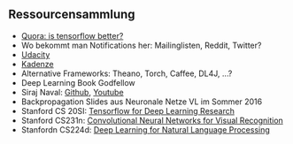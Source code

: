 ## Ressourcensammlung

- [Quora: is tensorflow better?](https://www.quora.com/Is-TensorFlow-better-than-other-leading-libraries-such-as-Torch-Theano)
- Wo bekommt man Notifications her: Mailinglisten, Reddit, Twitter?
- [Udacity](https://de.udacity.com/course/deep-learning--ud730/)
- [Kadenze](https://www.kadenze.com/courses/creative-applications-of-deep-learning-with-tensorflow/info)
- Alternative Frameworks: Theano, Torch, Caffee, DL4J, ...?
- Deep Learning Book Godfellow
- Siraj Naval: [Github](https://github.com/llSourcell), [Youtube](https://www.youtube.com/c/sirajology)
- Backpropagation Slides aus Neuronale Netze VL im Sommer 2016
- Stanford CS 20SI: [Tensorflow for Deep Learning Research](http://web.stanford.edu/class/cs20si/syllabus.html)
- Stanford CS231n: [Convolutional Neural Networks for Visual Recognition](http://cs231n.stanford.edu/syllabus.html)
- Stanfordn CS224d: [Deep Learning for Natural Language Processing](http://cs224d.stanford.edu/)
